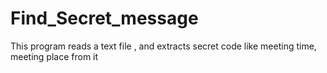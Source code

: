 # Find_Secret_message
This program reads a text file , and extracts secret code like meeting time, meeting place from it
